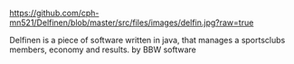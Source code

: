 https://github.com/cph-mn521/Delfinen/blob/master/src/files/images/delfin.jpg?raw=true

Delfinen is a piece of software written in java, that manages a sportsclubs members, economy and results.
by BBW software
